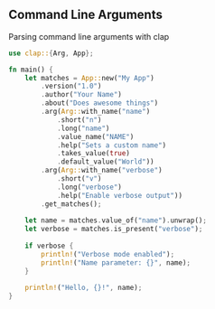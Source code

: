 <!-- METADATA
{
  "title": "Rustlang Command Line Arguments",
  "tags": [
    "rust",
    "cli"
  ],
  "language": "rust"
}
-->

## Command Line Arguments
Parsing command line arguments with clap
```rust
use clap::{Arg, App};

fn main() {
    let matches = App::new("My App")
        .version("1.0")
        .author("Your Name")
        .about("Does awesome things")
        .arg(Arg::with_name("name")
            .short("n")
            .long("name")
            .value_name("NAME")
            .help("Sets a custom name")
            .takes_value(true)
            .default_value("World"))
        .arg(Arg::with_name("verbose")
            .short("v")
            .long("verbose")
            .help("Enable verbose output"))
        .get_matches();
    
    let name = matches.value_of("name").unwrap();
    let verbose = matches.is_present("verbose");
    
    if verbose {
        println!("Verbose mode enabled");
        println!("Name parameter: {}", name);
    }
    
    println!("Hello, {}!", name);
}
```